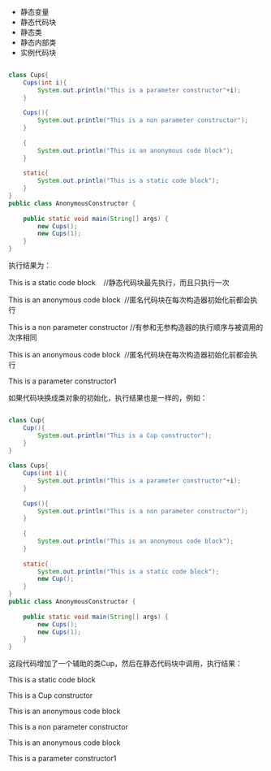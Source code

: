 * 静态变量
* 静态代码块
* 静态类
* 静态内部类
* 实例代码块




```java

class Cups{
	Cups(int i){
		System.out.println("This is a parameter constructor"+i);
	}
	
	Cups(){
		System.out.println("This is a non parameter constructor");
	}
 
	{
		System.out.println("This is an anonymous code block");
	}
 
	static{		
		System.out.println("This is a static code block");
	}
}
public class AnonymousConstructor {
 
	public static void main(String[] args) {
		new Cups();
		new Cups(1);
	}
}


```

执行结果为：

This is a static code block    //静态代码块最先执行，而且只执行一次

This is an anonymous code block  //匿名代码块在每次构造器初始化前都会执行

This is a non parameter constructor //有参和无参构造器的执行顺序与被调用的次序相同

This is an anonymous code block  //匿名代码块在每次构造器初始化前都会执行

This is a parameter constructor1


如果代码块换成类对象的初始化，执行结果也是一样的，例如：

```java

class Cup{
	Cup(){
		System.out.println("This is a Cup constructor");
	}
}
 
class Cups{
	Cups(int i){
		System.out.println("This is a parameter constructor"+i);
	}
	
	Cups(){
		System.out.println("This is a non parameter constructor");
	}
 
	{
		System.out.println("This is an anonymous code block");
	}
 
	static{		
		System.out.println("This is a static code block");
		new Cup();
	}
}
public class AnonymousConstructor {
 
	public static void main(String[] args) {
		new Cups();
		new Cups(1);
	}
}

```

这段代码增加了一个辅助的类Cup，然后在静态代码块中调用，执行结果：

This is a static code block

This is a Cup constructor

This is an anonymous code block

This is a non parameter constructor

This is an anonymous code block

This is a parameter constructor1
